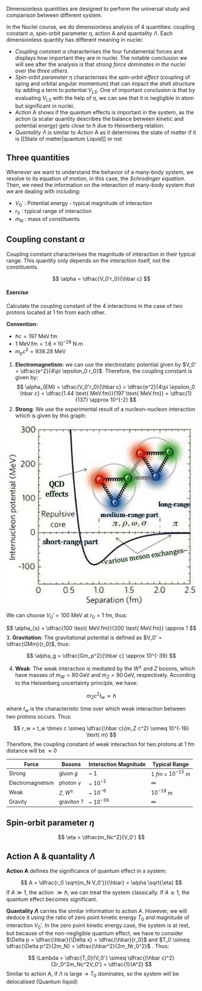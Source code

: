 Dimensionless quantities are designed to perform the universal study and comparison between different system. 

In the Nuclei course, we do dimensionless analysis of 4 quantities: coupling constant $\alpha$, spin-orbit parameter $\eta$, action A and quantality $\Lambda$. Each dimensionless quantity has different meaning in nuclei:
- *Coupling constant $\alpha$* characterises the four fundamental forces and displays how important they are in nuclei. The notable conclusion we will see after the analysis is that *strong force dominates in the nuclei over the three others*.
- *Spin-orbit parameter $\eta$* characterises the *spin-orbit effect* (coupling of sping and orbital angular momentum) that can impact the shell structure by adding a term to potential $V_{LS}$. One of important conclusion is that by evaluating $V_{LS}$ with the help of $\eta$, we can see that it is negligible in atom but significant in nuclei. 
- *Action* A shows if the quantum effects is important in the system, as the action (a scalar quantity describes the balance between kinetic and potential energy) gets close to $\hbar$ due to Heisenberg relation. 
- *Quantality $\Lambda$* is similar to *Action* A as it determines the state of matter if it is [[State of matter|quantum Liquid]] or not
## Three quantities 
Whenever we want to understand the behavior of a many-body system, we resolve to its equation of motion, in this case, the *Schrodinger equation*. Then, we need the information on the interaction of many-body system that we are dealing with including:
- $V_0'$ : Potential energy - typical magnitude of interaction
- $r_0$ : typical range of interaction
- $m_N$ : mass of constituents
## Coupling constant $\alpha$
Coupling constant characterises the magnitude of interaction in their typical range. This quantity only depends on the interaction itself, not the constituents.

$$ \alpha = \dfrac{V_0'r_0}{\hbar c} $$
#### Exercise
Calculate the coupling constant of the 4 interactions in the case of two protons located at 1 fm from each other.

**Convention:** 
- $\hbar c = 197 \text{ MeV.fm}$
- $1 \text{ MeV.fm} = 1.6 \times 10^{-28} \text{ N.m}$
- $m_p c^2 = 938.28 \text{ MeV}$ 
1. **Electromagnetism:** we can use the electrostatic potential given by $V_0' = \dfrac{e^2}{4\pi \epsilon_0 r_0}$. Therefore, the coupling constant is given by:
$$
\alpha_{EM} = \dfrac{V_0'r_0}{\hbar c} = \dfrac{e^2}{4\pi \epsilon_0 \hbar c} = \dfrac{1.44 \text{ MeV.fm}}{197  \text{ MeV.fm}} = \dfrac{1}{137} \approx 10^{-2}
$$
2. **Strong**: We use the experimental result of a nucleon-nucleon interaction which is given by this graph:

![Strong](images/nucleon-nucleon-potential.png)

We can choose $V_0' = 100 \text{ MeV}$ at $r_0 = 1 \text{ fm}$, thus:

$$
\alpha_{s} = \dfrac{100 \text{ MeV.fm}}{200 \text{ MeV.fm}} \approx 1
$$
3. **Gravitation**: The gravitational potential is defined as $V_0' = \dfrac{GMm}{r_0}$, thus:

$$
\alpha_g = \dfrac{Gm_p^2}{\hbar c} \approx 10^{-39}
$$

4. **Weak**: The weak interaction is mediated by the $W^\pm$ and $Z$ bosons, which have masses of $m_W = 80 \, \text{GeV}$ and $m_Z = 90 \, \text{GeV}$, respectively. According to the Heisenberg uncertainty principle, we have:

$$
m_Zc^2 t_w \simeq \hbar
$$

where $t_w$ is the characteristic time over which weak interaction between two protons occurs.
Thus: 

$$
r_w = t_w \times c \simeq \dfrac{\hbar c}{m_Z c^2} \simeq 10^{-18} \text{ m}
$$
Therefore, the coupling constant of weak interaction for two protons at 1 fm distance will be $\approx 0$

| Force            | Bosons          | Interaction Magnitude | Typical Range         |
| ---------------- | --------------- | --------------------- | --------------------- |
| Strong           | gluon $g$       | ~ 1                   | 1 $fm$ = $10^{-15}$ m |
| Electromagnetism | photon $\gamma$ | ~ $10^{-2}$           | $\infty$              |
| Weak             | $Z$, $W^{\pm}$  | ~ $10^{-6}$           | $10^{-18}$ m          |
| Gravity          | graviton ?      | ~ $10^{-39}$          | $\infty$              |
## Spin-orbit parameter $\eta$

$$
\eta = \dfrac{m_Nc^2}{V_0'}
$$
## Action A & quantality $\Lambda$ 
**Action A** defines the significance of quantum effect in a system:

$$
A = \dfrac{r_0 \sqrt{m_N V_0'}}{\hbar} = \alpha \sqrt{\eta}
$$
If $A \gg 1$, the action $\gg \hbar$, we can treat the system classically. If $A \gtrsim 1$, the quantum effect becomes significant. 

**Quantality $\Lambda$** carries the similar information to action $A$. However, we will deduce it using the ratio of zero point kinetic energy $T_0$ and magnitude of interaction $V_0'$. In the zero point kinetic energy case, the system is at rest, but because of the non-negligible quantum effect, we have to consider $\Delta p = \dfrac{\hbar}{\Delta x} = \dfrac{\hbar}{r_0}$ and $T_0 \simeq \dfrac{\Delta p^2}{2m_N} = \dfrac{\hbar^2}{2m_Nr_0^2}$ . Thus:

$$
\Lambda = \dfrac{T_0}{V_0'} \simeq \dfrac{(\hbar c)^2}{2r_0^2m_Nc^2V_0'} = \dfrac{1}{A^2}
$$
Similar to action A, if $\Lambda$ is large $\rightarrow$ $T_0$ dominates, so the system will be delocalised (Quantum liquid)